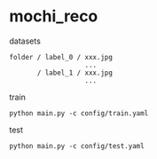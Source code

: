 # mochi_reco

datasets

    folder / label_0 / xxx.jpg
                       ...
           / label_1 / xxx.jpg
                       ...

train

    python main.py -c config/train.yaml

test

    python main.py -c config/test.yaml
